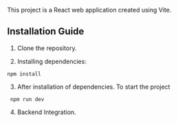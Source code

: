 This project is a React web application created using Vite. 

## Installation Guide

1. Clone the repository.

2. Installing dependencies:
```
npm install
```

3. After installation of dependencies. To start the project
```
 npm run dev
```

4. Backend Integration.







